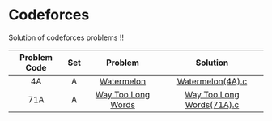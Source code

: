 # Codeforces
Solution of codeforces problems !!




| Problem Code | Set | Problem | Solution |
|:--:|:--:|:--:|:--:|
| 4A | A | [Watermelon](https://codeforces.com/problemset/problem/4/A) | [Watermelon(4A).c](Watermelon(4A).c) 
| 71A | A | [Way Too Long Words](https://codeforces.com/problemset/problem/71/A) | [Way Too Long Words(71A).c](Way%20Too%20Long%20Words(71A).c) 
